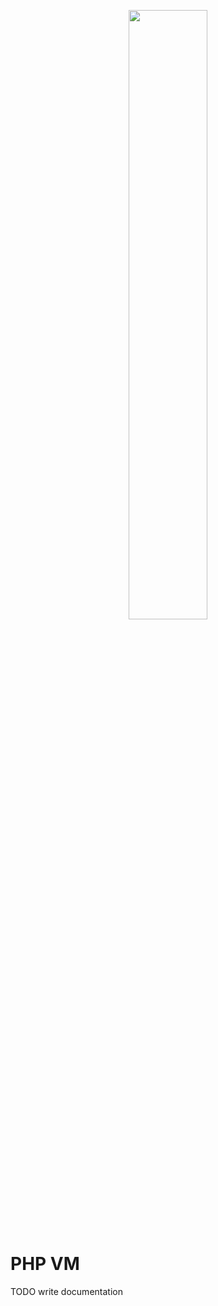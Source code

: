 <p align="center"><img width=50% src="https://raw.githubusercontent.com/lammensj/php-vm/master/assets/images/logo.jpg"></p>

# PHP VM

TODO write documentation